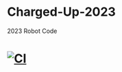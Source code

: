 # Charged-Up-2023
2023 Robot Code 
# [![CI](https://github.com/frc-emotion/Charged-Up-2023/actions/workflows/main.yml/badge.svg?branch=main)](https://github.com/frc-emotion/Charged-Up-2023/actions/workflows/main.yml)
